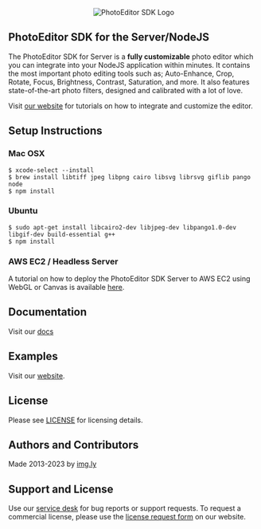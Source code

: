 <p align="center">
  <img src="https://img.ly/static/logo.png" alt="PhotoEditor SDK Logo"/>
</p>

## PhotoEditor SDK for the Server/NodeJS
The PhotoEditor SDK for Server is a **fully customizable** photo editor which you can integrate into your NodeJS application within minutes.
It contains the most important photo editing tools such as;
Auto-Enhance, Crop, Rotate, Focus, Brightness, Contrast, Saturation, and more.
It also features state-of-the-art photo filters, designed and calibrated with a lot of love.

Visit [our website](https://img.ly/) for tutorials on how to integrate and customize the editor.

## Setup Instructions


### Mac OSX

```shell
$ xcode-select --install
$ brew install libtiff jpeg libpng cairo libsvg librsvg giflib pango node
$ npm install
```

### Ubuntu
```shell
$ sudo apt-get install libcairo2-dev libjpeg-dev libpango1.0-dev libgif-dev build-essential g++
$ npm install
```

### AWS EC2 / Headless Server
A tutorial on how to deploy the PhotoEditor SDK Server to AWS EC2 using WebGL or Canvas is available [here](AWS.md).

## Documentation
Visit our [docs](https://docs.photoeditorsdk.com)

## Examples
Visit our [website](https://img.ly/).


## License
Please see [LICENSE](https://github.com/imgly/pesdk-server-build/blob/master/LICENSE.md) for licensing details.

## Authors and Contributors
Made 2013-2023 by [img.ly](https://img.ly/)

## Support and License
Use our [service desk](https://img.ly/support) for bug reports or support requests. To request a commercial license, please use the [license request form](https://img.ly/pricing) on our website.
